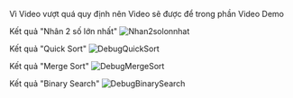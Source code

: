 Vì Video vượt quá quy định nên Video sẽ được để trong phần Video Demo

Kết quả "Nhân 2 số lớn nhất"
![Nhan2solonnhat](https://github.com/hugo6428/2033210550_PhamTranMinhNhat_PTTKTT/assets/105966382/40010bd8-0661-460e-836a-0e5d025588ac)

Kết quả "Quick Sort"
![DebugQuickSort](https://github.com/hugo6428/2033210550_PhamTranMinhNhat_PTTKTT/assets/105966382/696f8bec-3a73-4174-8f65-9701e674a9e2)

Kết quả "Merge Sort"
![DebugMergeSort](https://github.com/hugo6428/2033210550_PhamTranMinhNhat_PTTKTT/assets/105966382/09f73c41-d0e4-416c-8bfc-33eb34ba253c)

Kết quả "Binary Search"
![DebugBinarySearch](https://github.com/hugo6428/2033210550_PhamTranMinhNhat_PTTKTT/assets/105966382/33f6c9ad-b038-46f0-b45b-59408e26f4ff)
